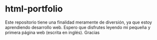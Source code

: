 # html-portfolio
Este repositorio tiene una finalidad meramente de diversión, ya que estoy aprendiendo desarrollo web. Espero que disfrutes leyendo mi pequeña y primera página web (escrita en inglés). Gracias
